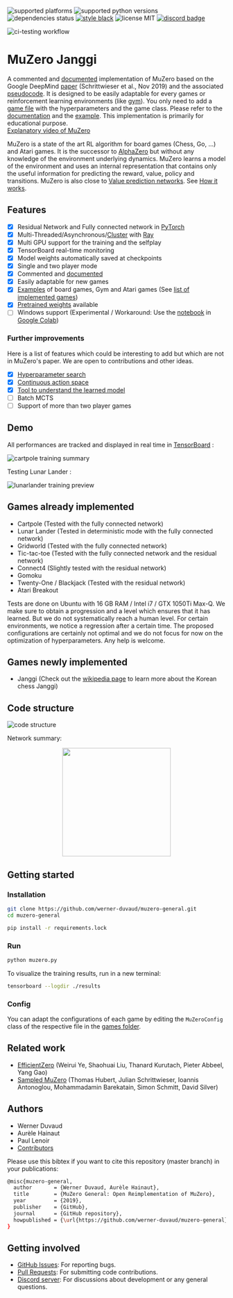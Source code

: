 ![supported platforms](https://img.shields.io/badge/platform-Linux%20%7C%20Mac%20%7C%20Windows%20(soon)-929292)
![supported python versions](https://img.shields.io/badge/python-%3E%3D%203.6-306998)
![dependencies status](https://img.shields.io/badge/dependencies-up%20to%20date-brightgreen)
[![style black](https://img.shields.io/badge/code%20style-black-000000.svg)](https://github.com/psf/black)
![license MIT](https://img.shields.io/badge/licence-MIT-green)
[![discord badge](https://img.shields.io/badge/discord-join-6E60EF)](https://discord.gg/GB2vwsF)

![ci-testing workflow](https://github.com/werner-duvaud/muzero-general/workflows/CI%20testing/badge.svg)

# MuZero Janggi

A commented and [documented](https://github.com/werner-duvaud/muzero-general/wiki/MuZero-Documentation) implementation of MuZero based on the Google DeepMind [paper](https://arxiv.org/abs/1911.08265) (Schrittwieser et al., Nov 2019) and the associated [pseudocode](https://arxiv.org/src/1911.08265v2/anc/pseudocode.py).
It is designed to be easily adaptable for every games or reinforcement learning environments (like [gym](https://github.com/openai/gym)). You only need to add a [game file](https://github.com/werner-duvaud/muzero-general/tree/master/games) with the hyperparameters and the game class. Please refer to the [documentation](https://github.com/werner-duvaud/muzero-general/wiki/MuZero-Documentation) and the [example](https://github.com/werner-duvaud/muzero-general/blob/master/games/cartpole.py).
This implementation is primarily for educational purpose.\
[Explanatory video of MuZero](https://youtu.be/We20YSAJZSE)

MuZero is a state of the art RL algorithm for board games (Chess, Go, ...) and Atari games.
It is the successor to [AlphaZero](https://arxiv.org/abs/1712.01815) but without any knowledge of the environment underlying dynamics. MuZero learns a model of the environment and uses an internal representation that contains only the useful information for predicting the reward, value, policy and transitions. MuZero is also close to [Value prediction networks](https://arxiv.org/abs/1707.03497). See [How it works](https://github.com/werner-duvaud/muzero-general/wiki/How-MuZero-works).

## Features

* [x] Residual Network and Fully connected network in [PyTorch](https://github.com/pytorch/pytorch)
* [x] Multi-Threaded/Asynchronous/[Cluster](https://docs.ray.io/en/latest/cluster-index.html) with [Ray](https://github.com/ray-project/ray)
* [X] Multi GPU support for the training and the selfplay
* [x] TensorBoard real-time monitoring
* [x] Model weights automatically saved at checkpoints
* [x] Single and two player mode
* [x] Commented and [documented](https://github.com/werner-duvaud/muzero-general/wiki/MuZero-Documentation)
* [x] Easily adaptable for new games
* [x] [Examples](https://github.com/werner-duvaud/muzero-general/blob/master/games/cartpole.py) of board games, Gym and Atari games (See [list of implemented games](https://github.com/werner-duvaud/muzero-general#games-already-implemented))
* [x] [Pretrained weights](https://github.com/werner-duvaud/muzero-general/tree/master/results) available
* [ ] Windows support (Experimental / Workaround: Use the [notebook](https://github.com/werner-duvaud/muzero-general/blob/master/notebook.ipynb) in [Google Colab](https://colab.research.google.com))

### Further improvements
Here is a list of features which could be interesting to add but which are not in MuZero's paper. We are open to contributions and other ideas.

* [x] [Hyperparameter search](https://github.com/werner-duvaud/muzero-general/wiki/Hyperparameter-Optimization)
* [x] [Continuous action space](https://github.com/werner-duvaud/muzero-general/tree/continuous)
* [x] [Tool to understand the learned model](https://github.com/werner-duvaud/muzero-general/blob/master/diagnose_model.py)
* [ ] Batch MCTS
* [ ] Support of more than two player games

## Demo

All performances are tracked and displayed in real time in [TensorBoard](https://www.tensorflow.org/tensorboard) :

![cartpole training summary](https://github.com/werner-duvaud/muzero-general/blob/master/docs/cartpole-training-summary.png)

Testing Lunar Lander :

![lunarlander training preview](https://github.com/werner-duvaud/muzero-general/blob/master/docs/lunarlander-training-preview.png)

## Games already implemented

* Cartpole      (Tested with the fully connected network)
* Lunar Lander  (Tested in deterministic mode with the fully connected network)
* Gridworld     (Tested with the fully connected network)
* Tic-tac-toe   (Tested with the fully connected network and the residual network)
* Connect4      (Slightly tested with the residual network)
* Gomoku
* Twenty-One / Blackjack    (Tested with the residual network)
* Atari Breakout

Tests are done on Ubuntu with 16 GB RAM / Intel i7 / GTX 1050Ti Max-Q. We make sure to obtain a progression and a level which ensures that it has learned. But we do not systematically reach a human level. For certain environments, we notice a regression after a certain time. The proposed configurations are certainly not optimal and we do not focus for now on the optimization of hyperparameters. Any help is welcome.

## Games newly implemented

* Janggi (Check out the [wikipedia page](https://en.wikipedia.org/wiki/Janggi) to learn more about the Korean chess Janggi)

## Code structure

![code structure](https://github.com/werner-duvaud/muzero-general/blob/master/docs/code-structure-werner-duvaud.png)

Network summary:

<p align="center">
<a href="https://github.com/werner-duvaud/muzero-general/blob/master/docs/muzero-network-werner-duvaud.png">
<img src="https://github.com/werner-duvaud/muzero-general/blob/master/docs/muzero-network-werner-duvaud.png" width="250"/>
</a>
</p>

## Getting started
### Installation

```bash
git clone https://github.com/werner-duvaud/muzero-general.git
cd muzero-general

pip install -r requirements.lock
```

### Run

```bash
python muzero.py
```
To visualize the training results, run in a new terminal:
```bash
tensorboard --logdir ./results
```

### Config

You can adapt the configurations of each game by editing the `MuZeroConfig` class of the respective file in the [games folder](https://github.com/werner-duvaud/muzero-general/tree/master/games).

## Related work

* [EfficientZero](https://arxiv.org/abs/2111.00210) (Weirui Ye, Shaohuai Liu, Thanard Kurutach, Pieter Abbeel, Yang Gao)
* [Sampled MuZero](https://arxiv.org/abs/2104.06303) (Thomas Hubert, Julian Schrittwieser, Ioannis Antonoglou, Mohammadamin Barekatain, Simon Schmitt, David Silver)

## Authors

* Werner Duvaud
* Aurèle Hainaut
* Paul Lenoir
* [Contributors](https://github.com/werner-duvaud/muzero-general/graphs/contributors)

Please use this bibtex if you want to cite this repository (master branch) in your publications:
```bash
@misc{muzero-general,
  author       = {Werner Duvaud, Aurèle Hainaut},
  title        = {MuZero General: Open Reimplementation of MuZero},
  year         = {2019},
  publisher    = {GitHub},
  journal      = {GitHub repository},
  howpublished = {\url{https://github.com/werner-duvaud/muzero-general}},
}
```

## Getting involved

* [GitHub Issues](https://github.com/werner-duvaud/muzero-general/issues): For reporting bugs.
* [Pull Requests](https://github.com/werner-duvaud/muzero-general/pulls): For submitting code contributions.
* [Discord server](https://discord.gg/GB2vwsF): For discussions about development or any general questions.
